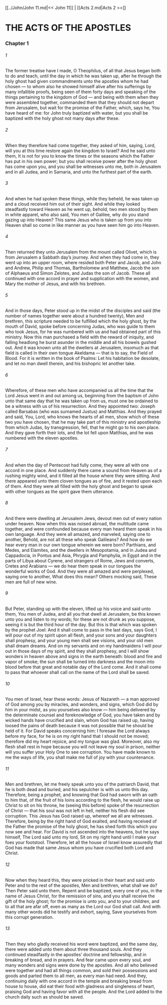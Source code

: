 [[../John/John 11.md|<< John 11]]  |  [[Acts 2.md|Acts 2 >>]]

# THE ACTS OF THE APOSTLES
### Chapter 1
###### 1

The former treatise have I made, O Theophilus, of all that Jesus began both to do and teach, until the day in which he was taken up, after he through the holy ghost had given commandments unto the apostles whom he had chosen — to whom also he showed himself alive after his sufferings by many infallible proofs, being seen of them forty days and speaking of the things pertaining to the kingdom of God — and being with them when they were assembled together, commanded them that they should not depart from Jerusalem, but wait for the promise of the Father, which, says he, You have heard of me: for John truly baptized with water, but you shall be baptized with the holy ghost not many days after these.

###### 2
When they therefore had come together, they asked of him, saying, Lord, will you at this time restore again the kingdom to Israel? And he said unto them, It is not for you to know the times or the seasons which the Father has put in his own power; but you shall receive power after the holy ghost has come upon you, and you shall be witnesses unto me, both in Jerusalem and in all Judea, and in Samaria, and unto the furthest part of the earth.

###### 3
And when he had spoken these things, while they beheld, he was taken up and a cloud received him out of their sight. And while they looked steadfastly toward Heaven as he went up, behold, two men stood by them in white apparel, who also said, You men of Galilee, why do you stand gazing up into Heaven? This same Jesus who is taken up from you into Heaven shall so come in like manner as you have seen him go into Heaven.

###### 4
Then returned they unto Jerusalem from the mount called Olivet, which is from Jerusalem a Sabbath day’s journey. And when they had come in, they went up into an upper room, where resided both Peter and Jacob, and John and Andrew, Philip and Thomas, Bartholomew and Matthew, Jacob the son of Alphaeus and Simon Zelotes, and Judas the son of Jacob. These all continued with one accord in prayer and supplication with the women, and Mary the mother of Jesus, and with his brethren.

###### 5
And in those days, Peter stood up in the midst of the disciples and said (the number of names together were about a hundred twenty), Men and brethren, this scripture needed to be fulfilled which the holy ghost, by the mouth of David, spoke before concerning Judas, who was guide to them who took Jesus, for he was numbered with us and had obtained part of this ministry. Now this man purchased a field with the reward of iniquity, and falling headlong he burst asunder in the middle and all his bowels gushed out. And it was known unto all the dwellers at Jerusalem, insomuch as that field is called in their own tongue Akeldama — that is to say, the Field of Blood. For it is written in the book of Psalms: Let his habitation be desolate, and let no man dwell therein, and his bishopric let another take.

###### 6
Wherefore, of these men who have accompanied us all the time that the Lord Jesus went in and out among us, beginning from the baptism of John unto that same day that he was taken up from us, must one be ordained to be a witness with us of his resurrection. And they appointed two: Joseph called Barsabas (who was surnamed Justus) and Matthias. And they prayed and said, You, Lord, who knows the hearts of all men, show which of these two you have chosen, that he may take part of this ministry and apostleship from which Judas, by transgression, fell, that he might go to his own place. And they gave forth their lots, and the lot fell upon Matthias, and he was numbered with the eleven apostles.

###### 7
And when the day of Pentecost had fully come, they were all with one accord in one place. And suddenly there came a sound from Heaven as of a rushing mighty wind, and it filled all the house where they were sitting. And there appeared unto them cloven tongues as of fire, and it rested upon each of them. And they were all filled with the holy ghost and began to speak with other tongues as the spirit gave them utterance.

###### 8
And there were dwelling at Jerusalem Jews, devout men out of every nation under heaven. Now when this was noised abroad, the multitude came together, and were confounded because every man heard them speak in his own language. And they were all amazed, and marveled, saying one to another, Behold, are not all these who speak Galileans? And how do we hear every man in our own tongue wherein we were born? Parthians, and Medes, and Elamites, and the dwellers in Mesopotamia, and in Judea and Cappadocia, in Pontus and Asia, Phrygia and Pamphylia, in Egypt and in the parts of Libya about Cyrene, and strangers of Rome, Jews and converts, Cretes and Arabians — we do hear them speak in our tongues the wonderful works of God. And they were all amazed and were perplexed, saying one to another, What does this mean? Others mocking said, These men are full of new wine.

###### 9
But Peter, standing up with the eleven, lifted up his voice and said unto them, You men of Judea, and all you that dwell at Jerusalem, be this known unto you and listen to my words; for these are not drunk as you suppose, seeing it is but the third hour of the day. But this is that which was spoken by the prophet Joel: And it shall come to pass in the last days, says God, I will pour out of my spirit upon all flesh, and your sons and your daughters shall prophesy, and your young men shall see visions, and your old men shall dream dreams. And on my servants and on my handmaidens I will pour out in those days of my spirit, and they shall prophesy, and I will show wonders in heaven above and signs in the earth beneath: blood and fire and vapor of smoke; the sun shall be turned into darkness and the moon into blood before that great and notable day of the Lord come. And it shall come to pass that whoever shall call on the name of the Lord shall be saved.

###### 10
You men of Israel, hear these words: Jesus of Nazareth — a man approved of God among you by miracles, and wonders, and signs, which God did by him in your midst, as you yourselves also know — him being delivered by the determinate counsel and foreknowledge of God, you have taken and by wicked hands have crucified and slain, whom God has raised up, having loosed the pains of death because it was not possible that he should be held of it. For David speaks concerning him: I foresaw the Lord always before my face, for he is on my right hand that I should not be moved; therefore did my heart rejoice, and my tongue was glad. Moreover, also my flesh shall rest in hope because you will not leave my soul in prison, neither will you suffer your Holy One to see corruption. You have made known to me the ways of life, you shall make me full of joy with your countenance.

###### 11
Men and brethren, let me freely speak unto you of the patriarch David, that he is both dead and buried, and his sepulcher is with us unto this day. Therefore, being a prophet, and knowing that God had sworn with an oath to him that, of the fruit of his loins according to the flesh, he would raise up Christ to sit on his throne, he (seeing this before) spoke of the resurrection of Christ — that his soul was not left in hell, neither his flesh did see corruption. This Jesus has God raised up, whereof we all are witnesses. Therefore, being by the right hand of God exalted, and having received of the Father the promise of the holy ghost, he has shed forth this which you now see and hear. For David is not ascended into the heavens, but he says himself, The Lord said unto my lord, Sit on my right hand until I make your foes your footstool. Therefore, let all the house of Israel know assuredly that God has made that same Jesus whom you have crucified both Lord and Christ.

###### 12
Now when they heard this, they were pricked in their heart and said unto Peter and to the rest of the apostles, Men and brethren, what shall we do? Then Peter said unto them, Repent and be baptized, every one of you, in the name of Jesus Christ, for the remission of sins, and you shall receive the gift of the holy ghost; for the promise is unto you, and to your children, and to all that are afar off, even as many as the Lord our God shall call. And with many other words did he testify and exhort, saying, Save yourselves from this corrupt generation.

###### 13
Then they who gladly received his word were baptized, and the same day, there were added unto them about three thousand souls. And they continued steadfastly in the apostles’ doctrine and fellowship, and in breaking of bread, and in prayers. And fear came upon every soul, and many wonders and signs were done by the apostles. And all who believed were together and had all things common, and sold their possessions and goods and parted them to all men, as every man had need. And they, continuing daily with one accord in the temple and breaking bread from house to house, did eat their food with gladness and singleness of heart, praising God and having favor with all the people. And the Lord added to the church daily such as should be saved.